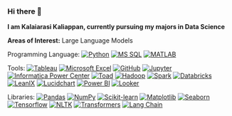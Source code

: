 ### Hi there 👋


**I am Kalaiarasi Kaliappan, currently pursuing my majors in Data Science**

**Areas of Interest:** Large Language Models

Programming Language: [![Python](https://img.shields.io/badge/Python-blue?style=flat&logo=python&logoColor=white)](https://www.python.org/)
[![MS SQL](https://img.shields.io/badge/MS%20SQL-red?style=flat&logo=microsoft-sql-server&logoColor=white)](https://www.microsoft.com/en-us/sql-server)
[![MATLAB](https://img.shields.io/badge/MATLAB-yellow?style=flat&logo=mathworks&logoColor=white)](https://www.mathworks.com/products/matlab.html)

Tools: [![Tableau](https://img.shields.io/badge/Tableau-green?style=flat&logo=tableau&logoColor=white)](https://www.tableau.com/)
[![Microsoft Excel](https://img.shields.io/badge/Microsoft%20Excel-blue?style=flat&logo=microsoft-excel&logoColor=white)](https://www.microsoft.com/en-us/microsoft-365/excel)
[![GitHub](https://img.shields.io/badge/GitHub-lightgrey?style=flat&logo=github&logoColor=white)](https://github.com/)
[![Jupyter](https://img.shields.io/badge/Jupyter-orange?style=flat&logo=jupyter&logoColor=white)](https://jupyter.org/)
[![Informatica Power Center](https://img.shields.io/badge/Informatica%20Power%20Center-purple?style=flat&logo=informatica&logoColor=white)](https://www.informatica.com/products/data-integration/powercenter.html)
[![Toad](https://img.shields.io/badge/Toad-brightgreen?style=flat&logo=toad&logoColor=white)](https://www.quest.com/toad/)
[![Hadoop](https://img.shields.io/badge/Hadoop-yellow?style=flat&logo=apache-hadoop&logoColor=white)](https://hadoop.apache.org/)
[![Spark](https://img.shields.io/badge/Spark-orange?style=flat&logo=apache-spark&logoColor=white)](https://spark.apache.org/)
[![Databricks](https://img.shields.io/badge/Databricks-blue?style=flat&logo=databricks&logoColor=white)](https://databricks.com/)
[![LeanIX](https://img.shields.io/badge/LeanIX-lightgrey?style=flat&logo=leanix&logoColor=white)](https://www.leanix.net/)
[![Lucidchart](https://img.shields.io/badge/Lucidchart-blueviolet?style=flat&logo=lucidchart&logoColor=white)](https://www.lucidchart.com/)
[![Power BI](https://img.shields.io/badge/Power%20BI-orange?style=flat&logo=power-bi&logoColor=white)](https://powerbi.microsoft.com/)
[![Looker](https://img.shields.io/badge/Looker-ff69b4?style=flat&logo=looker&logoColor=white)](https://looker.com/)

Libraries: [![Pandas](https://img.shields.io/badge/Pandas-blue?style=flat&logo=pandas&logoColor=white)](https://pandas.pydata.org/)
[![NumPy](https://img.shields.io/badge/NumPy-blue?style=flat&logo=numpy&logoColor=white)](https://numpy.org/)
[![Scikit-learn](https://img.shields.io/badge/Scikit%20learn-blue?style=flat&logo=scikit-learn&logoColor=white)](https://scikit-learn.org/)
[![Matplotlib](https://img.shields.io/badge/Matplotlib-blue?style=flat&logo=matplotlib&logoColor=white)](https://matplotlib.org/)
[![Seaborn](https://img.shields.io/badge/Seaborn-blue?style=flat&logo=seaborn&logoColor=white)](https://seaborn.pydata.org/)
[![Tensorflow](https://img.shields.io/badge/Tensorflow-orange?style=flat&logo=tensorflow&logoColor=white)](https://www.tensorflow.org/)
[![NLTK](https://img.shields.io/badge/NLTK-green?style=flat&logo=nltk&logoColor=white)](https://www.nltk.org/)
[![Transformers](https://img.shields.io/badge/Transformers-blue?style=flat&logo=hugging%20face&logoColor=white)](https://huggingface.co/transformers/)
[![Lang Chain](https://img.shields.io/badge/Lang%20Chain-Latest-brightgreen?style=flat&logo=placeholder&logoColor=white)](https://example.com/langchain)
